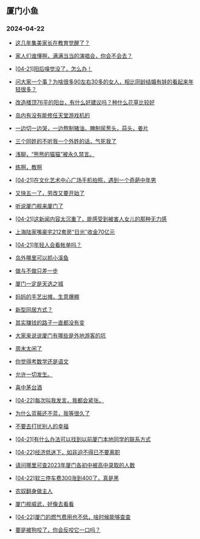 ## 厦门小鱼 
### 2024-04-22

+ [这几年集美家长在教育觉醒了？](http://bbs.xmfish.com/read-htm-tid-18179424.html)

+ [家人们谁懂啊，满满当当的演唱会，你会不会去？](http://bbs.xmfish.com/read-htm-tid-18179444.html)

+ [[04-21]阳后嗅觉没了，怎么办！](http://bbs.xmfish.com/read-htm-tid-18179463.html)

+ [问大家一个事？为啥很多90左右30多的女人，相比同龄结婚有娃的看起来年轻很多？](http://bbs.xmfish.com/read-htm-tid-18179564.html)

+ [改造楼顶76平的阳台，有什么好建议吗？种什么花草比较好](http://bbs.xmfish.com/read-htm-tid-18179535.html)

+ [岛内有没有能修任天堂游戏机的](http://bbs.xmfish.com/read-htm-tid-18179439.html)

+ [一边切一边哭，一边熬制猪油，腌制尿葱头，蒜头，姜片](http://bbs.xmfish.com/read-htm-tid-18179539.html)

+ [三个同姓的不听我一个外姓的话，气死我了](http://bbs.xmfish.com/read-htm-tid-18179690.html)

+ [浅聊，“熊熊的猫猫”被永久禁言。](http://bbs.xmfish.com/read-htm-tid-18179465.html)

+ [练啊，教啊](http://bbs.xmfish.com/read-htm-tid-18179577.html)

+ [[04-21]在文化艺术中心广场手机拍照，遇到一个奇葩中年男](http://bbs.xmfish.com/read-htm-tid-18179671.html)

+ [又快五一了，劳改又要开始了](http://bbs.xmfish.com/read-htm-tid-18179554.html)

+ [听说厦门舰来厦门了](http://bbs.xmfish.com/read-htm-tid-18179455.html)

+ [[04-21]这新闻内容太沉重了，能感受到被害人女儿的那种无力感](http://bbs.xmfish.com/read-htm-tid-18179507.html)

+ [上海陆家嘴豪宅212套房“日光″收金70亿元](http://bbs.xmfish.com/read-htm-tid-18179521.html)

+ [[04-21]年轻人会看帐单吗？](http://bbs.xmfish.com/read-htm-tid-18179486.html)

+ [岛外哪里可以抓小溪鱼](http://bbs.xmfish.com/read-htm-tid-18179603.html)

+ [做与不做只差一步](http://bbs.xmfish.com/read-htm-tid-18179520.html)

+ [厦门一定是天选之城](http://bbs.xmfish.com/read-htm-tid-18179743.html)

+ [妈妈的手艺出摊，生意爆棚](http://bbs.xmfish.com/read-htm-tid-18179784.html)

+ [新型同居方式？](http://bbs.xmfish.com/read-htm-tid-18179814.html)

+ [其实赚钱的路子一直都没有变](http://bbs.xmfish.com/read-htm-tid-18179643.html)

+ [大家来说说厦门有哪些是外地游客的坑](http://bbs.xmfish.com/read-htm-tid-18179740.html)

+ [周末太闲了](http://bbs.xmfish.com/read-htm-tid-18179714.html)

+ [你觉得考数学还是语文](http://bbs.xmfish.com/read-htm-tid-18179715.html)

+ [允许一切发生。](http://bbs.xmfish.com/read-htm-tid-18179627.html)

+ [喜中茅台酒](http://bbs.xmfish.com/read-htm-tid-18179785.html)

+ [[04-22]每次叫我发言，我都会紧张。](http://bbs.xmfish.com/read-htm-tid-18179852.html)

+ [为什么蓝莓还不蓝，我等很久了](http://bbs.xmfish.com/read-htm-tid-18179691.html)

+ [不要去打扰别人的幸福](http://bbs.xmfish.com/read-htm-tid-18179810.html)

+ [[04-21]有什么办法可以找到以前厦门本地同学的联系方式](http://bbs.xmfish.com/read-htm-tid-18179819.html)

+ [[04-22]经济低迷下，如非迫不得已不要离职](http://bbs.xmfish.com/read-htm-tid-18180050.html)

+ [请问哪里可查2023年厦门各初中被高中录取的人数](http://bbs.xmfish.com/read-htm-tid-18179787.html)

+ [[04-22]软三停车费300涨到400了，真是黑](http://bbs.xmfish.com/read-htm-tid-18179995.html)

+ [农奴翻身做主人](http://bbs.xmfish.com/read-htm-tid-18179977.html)

+ [厦门舰威武，好像去看看](http://bbs.xmfish.com/read-htm-tid-18180044.html)

+ [[04-22]厦门的燃气费用也不低，啥时候能够查查](http://bbs.xmfish.com/read-htm-tid-18179917.html)

+ [要是被狗咬了，你会反咬它一口吗？](http://bbs.xmfish.com/read-htm-tid-18179833.html)

